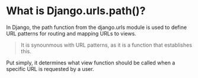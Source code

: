 # What is Django.urls.path()?

In Django, the path function from the django.urls module is used to define URL patterns for routing and mapping URLs to views. 

> It is synounmous with URL patterns, as it is a function that establishes this. 

Put simply, it determines what view function should be called when a specific URL is requested by a user.

